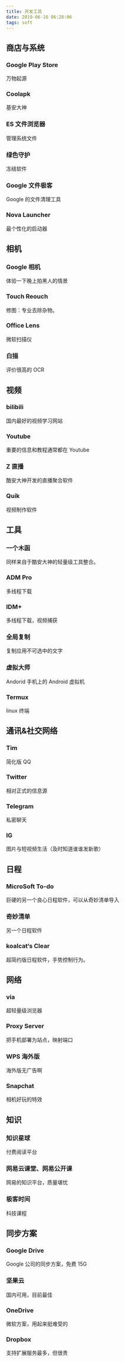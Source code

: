 ```yaml
---
title: 开发工具
date: 2019-06-16 06:28:06
tags: soft
---
```


 

## 商店与系统

### Google Play Store

万物起源

### Coolapk

基安大神

### ES 文件浏览器

管理系统文件

### 绿色守护

冻结软件

### Google  文件极客

Google 的文件清理工具

### Nova Launcher

最个性化的启动器



## 相机 

### Google 相机

体验一下晚上拍黑人的情景

### Touch Reouch

修图：专业去除杂物。

### Office Lens

微软扫描仪

### 白描

评价很高的 OCR 



## 视频

### bilibili 

国内最好的视频学习网站

### Youtube

重要的信息和教程通常都在 Youtube

### Z 直播

酷安大神开发的直播聚合软件

### Quik

视频制作软件



## 工具

### 一个木函

同样来自于酷安大神的轻量级工具整合。

### ADM Pro

多线程下载

### IDM+

多线程下载，视频捕获

### 全局复制

复制应用不可选中的文字

### 虚拟大师

Andorid 手机上的 Android 虚拟机

### Termux

linux 终端



## 通讯&社交网络

### Tim 

简化版 QQ

### Twitter 

相对正式的信息源

### Telegram

私密聊天

### IG 

图片与短视频生活（及时知道谁谁发新歌）



## 日程

### MicroSoft To-do

巨硬的另一个良心日程软件，可以从奇妙清单导入

### 奇妙清单

另一个日程软件

### koalcat‘s Clear

超简约版日程软件，手势控制行为。



## 网络

### via

超轻量级浏览器

### Proxy Server

把手机部署为站点，映射端口



### WPS 海外版

海外版无广告啊



### Snapchat

相机好玩的特效



## 知识

### 知识星球

付费阅读平台

### 网易云课堂、网易公开课

网易的知识平台，质量堪忧

### 极客时间

科技课程





## 同步方案

### Google Drive

Google 公司的同步方案，免费 15G

### 坚果云

国内可用，目前最佳

### OneDrive

微软方案，用起来挺难受的

### Dropbox 

支持扩展服务最多，但很贵